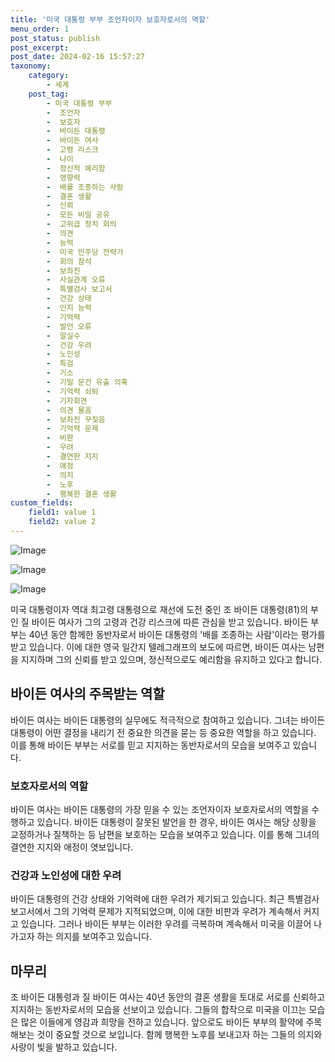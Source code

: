 ```yaml
---
title: '미국 대통령 부부 조언자이자 보호자로서의 역할'
menu_order: 1
post_status: publish
post_excerpt: 
post_date: 2024-02-16 15:57:27
taxonomy:
    category:
        - 세계
    post_tag:
        - 미국 대통령 부부
        -  조언자
        -  보호자
        -  바이든 대통령
        -  바이든 여사
        -  고령 리스크
        -  나이
        -  정신적 예리함
        -  영향력
        -  배를 조종하는 사람
        -  결혼 생활
        -  신뢰
        -  모든 비밀 공유
        -  고위급 정치 회의
        -  의견
        -  능력
        -  미국 민주당 전략가
        -  회의 참석
        -  보좌진
        -  사실관계 오류
        -  특별검사 보고서
        -  건강 상태
        -  인지 능력
        -  기억력
        -  발언 오류
        -  말실수
        -  건강 우려
        -  노인성
        -  특검
        -  기소
        -  기밀 문건 유출 의혹
        -  기억력 쇠퇴
        -  기자회견
        -  의견 물음
        -  보좌진 꾸짖음
        -  기억력 문제
        -  비판
        -  우려
        -  결연한 지지
        -  애정
        -  의지
        -  노후
        -  행복한 결혼 생활
custom_fields:
    field1: value 1
    field2: value 2
---
```


![Image](https://imgnews.pstatic.net/image/001/2024/02/10/AKR20240210026200009_01_i_P4_20240210173406524.jpg?type=w647)

![Image](https://imgnews.pstatic.net/image/001/2024/02/10/PEP20240207128701009_P4_20240210173406537.jpg?type=w647)

![Image](https://imgnews.pstatic.net/image/001/2024/02/10/PAP20240126084601009_P4_20240210173406541.jpg?type=w647)

미국 대통령이자 역대 최고령 대통령으로 재선에 도전 중인 조 바이든 대통령(81)의 부인 질 바이든 여사가 그의 고령과 건강 리스크에 따른 관심을 받고 있습니다. 바이든 부부는 40년 동안 함께한 동반자로서 바이든 대통령의 '배를 조종하는 사람'이라는 평가를 받고 있습니다. 이에 대한 영국 일간지 텔레그래프의 보도에 따르면, 바이든 여사는 남편을 지지하며 그의 신뢰를 받고 있으며, 정신적으로도 예리함을 유지하고 있다고 합니다.
## 바이든 여사의 주목받는 역할
바이든 여사는 바이든 대통령의 실무에도 적극적으로 참여하고 있습니다. 그녀는 바이든 대통령이 어떤 결정을 내리기 전 중요한 의견을 묻는 등 중요한 역할을 하고 있습니다. 이를 통해 바이든 부부는 서로를 믿고 지지하는 동반자로서의 모습을 보여주고 있습니다.
### 보호자로서의 역할
바이든 여사는 바이든 대통령의 가장 믿을 수 있는 조언자이자 보호자로서의 역할을 수행하고 있습니다. 바이든 대통령이 잘못된 발언을 한 경우, 바이든 여사는 해당 상황을 교정하거나 질책하는 등 남편을 보호하는 모습을 보여주고 있습니다. 이를 통해 그녀의 결연한 지지와 애정이 엿보입니다.
### 건강과 노인성에 대한 우려
바이든 대통령의 건강 상태와 기억력에 대한 우려가 제기되고 있습니다. 최근 특별검사 보고서에서 그의 기억력 문제가 지적되었으며, 이에 대한 비판과 우려가 계속해서 커지고 있습니다. 그러나 바이든 부부는 이러한 우려를 극복하며 계속해서 미국을 이끌어 나가고자 하는 의지를 보여주고 있습니다.
## 마무리
조 바이든 대통령과 질 바이든 여사는 40년 동안의 결혼 생활을 토대로 서로를 신뢰하고 지지하는 동반자로서의 모습을 선보이고 있습니다. 그들의 합작으로 미국을 이끄는 모습은 많은 이들에게 영감과 희망을 전하고 있습니다. 앞으로도 바이든 부부의 활약에 주목해보는 것이 중요할 것으로 보입니다. 함께 행복한 노후를 보내고자 하는 그들의 의지와 사랑이 빛을 발하고 있습니다.
